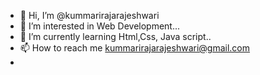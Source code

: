 - 👋 Hi, I’m @kummarirajarajeshwari
- 👀 I’m interested in Web Development...
- 🌱 I’m currently learning Html,Css, Java script..
- 📫 How to reach me kummarirajarajeshwari@gmail.com
- 
<!---
kummarirajarajesjwari/kummarirajarajesjwari is a ✨ special ✨ repository because its `README.md` (this file) appears on your GitHub profile.
You can click the Preview link to take a look at your changes.
--->
